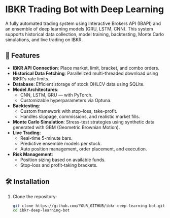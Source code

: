 # IBKR Trading Bot with Deep Learning

A fully automated trading system using Interactive Brokers API (IBAPI) and an ensemble of deep learning models (GRU, LSTM, CNN). This system supports historical data collection, model training, backtesting, Monte Carlo simulations, and live trading on IBKR.

## 🚀 Features

- **IBKR API Connection**: Place market, limit, bracket, and combo orders.
- **Historical Data Fetching**: Parallelized multi-threaded download using IBKR's rate limits.
- **Database**: Efficient storage of stock OHLCV data using SQLite.
- **Model Architectures**:
  - CNN, LSTM, GRU — with PyTorch.
  - Customizable hyperparameters via Optuna.
- **Backtesting**:
  - Custom framework with stop-loss, take-profit.
  - Handles slippage, commissions, and realistic market fills.
- **Monte Carlo Simulation**: Stress-test strategies using synthetic data generated with GBM (Geometric Brownian Motion).
- **Live Trading**:
  - Real-time 5-minute bars.
  - Predictive ensemble models per stock.
  - Auto position management, order placement, and execution.
- **Risk Management**:
  - Position sizing based on available funds.
  - Stop-loss and profit-taking brackets.

## 🛠️ Installation

1. Clone the repository:
   ```bash
   git clone https://github.com/YOUR_GITHUB/ibkr-deep-learning-bot.git
   cd ibkr-deep-learning-bot
